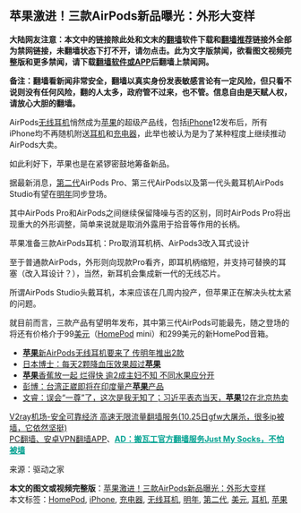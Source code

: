  <h2>苹果激进！三款AirPods新品曝光：外形大变样</h2> <p class="notice"><b>大陆网友注意：本文中的链接除此处和文末的<a href="https://github.com/bannedbook/fanqiang" >翻墙</a>软件下载和<a href="https://github.com/killgcd/justmysocks/blob/master/README.md">翻墙推荐</a>链接外全部为禁网链接，未翻墙状态下打不开，请勿点击。此为文字版禁闻，欲看图文视频完整版和更多禁闻，请下载<a href="https://github.com/bannedbook/fanqiang">翻墙软件或APP</a>后翻墙上禁闻网。</p><p>备注：翻墙看新闻非常安全，翻墙以真实身份发表敏感言论有一定风险，但只看不说则没有任何风险，翻的人太多，政府管不过来，也不管。信息自由是天赋人权，请放心大胆的翻墙。</b></p>  <div class="entry"> <p>AirPods<a href="https://www.bannedbook.org/bnews/tag/%E6%97%A0%E7%BA%BF%E8%80%B3%E6%9C%BA/" class="st_tag internal_tag" rel="tag" title="标签 无线耳机 下的日志">无线耳机</a>悄然成为<a href="https://www.bannedbook.org/bnews/tag/%e8%8b%b9%e6%9e%9c/" class="st_tag internal_tag" rel="tag" title="标签 苹果 下的日志">苹果</a>的超级产品线，包括<a href="https://www.bannedbook.org/bnews/tag/iphone/" class="st_tag internal_tag" rel="tag" title="标签 iPhone 下的日志">iPhone</a>12发布后，所有iPhone均不再随机附送<a href="https://www.bannedbook.org/bnews/tag/%E8%80%B3%E6%9C%BA/" class="st_tag internal_tag" rel="tag" title="标签 耳机 下的日志">耳机</a>和<a href="https://www.bannedbook.org/bnews/tag/%E5%85%85%E7%94%B5%E5%99%A8/" class="st_tag internal_tag" rel="tag" title="标签 充电器 下的日志">充电器</a>，此举也被认为是为了某种程度上继续推动AirPods大卖。</p> <p></p> <p>如此利好下，苹果也是在紧锣密鼓地筹备新品。</p> <p>据最新消息，<a href="https://www.bannedbook.org/bnews/tag/%E7%AC%AC%E4%BA%8C%E4%BB%A3/" class="st_tag internal_tag" rel="tag" title="标签 第二代 下的日志">第二代</a>AirPods Pro、第三代AirPods以及第一代头戴耳机AirPods Studio有望在<a href="https://www.bannedbook.org/bnews/tag/%E6%98%8E%E5%B9%B4/" class="st_tag internal_tag" rel="tag" title="标签 明年 下的日志">明年</a>同步登场。</p> <p>其中AirPods Pro和AirPods之间继续保留降噪与否的区别，同时AirPods Pro将出现重大的外形调整，简单来说就是取消外露用于拾音等作用的长柄。</p>  <p>苹果准备三款AirPods耳机：Pro取消耳机柄、AirPods3改入耳式设计</p> <p>至于普通款AirPods，外形则向现款Pro看齐，即耳机柄缩短，并支持可替换的耳塞（改入耳设计？），当然，新耳机会集成新一代的无线芯片。</p> <p>所谓AirPods Studio头戴耳机，本来应该在几周内投产，但苹果正在解决头枕太紧的问题。</p> <p>就目前而言，三款产品有望明年发布，其中第三代AirPods可能最先，随之登场的将还有价格介于99<a href="https://www.bannedbook.org/bnews/tag/%e7%be%8e%e5%85%83/" class="st_tag internal_tag" rel="tag" title="标签 美元 下的日志">美元</a>（<a href="https://www.bannedbook.org/bnews/tag/homepod/" class="st_tag internal_tag" rel="tag" title="标签 HomePod 下的日志">HomePod</a> mini）和299美元的新HomePod音箱。</p> <ul class='op-related-articles' title='相关阅读'> <li><a href='https://www.bannedbook.org/bnews/cnnews/20201027/1420796.html' target='_blank'><b>苹果</b>新AirPods无线耳机要来了 传明年推出2款</a></li> <li><a href='https://www.bannedbook.org/bnews/comments/20201026/1420466.html' target='_blank'>日本博士：每天2颗降血压效果超过<b>苹果</b></a></li> <li><a href='https://www.bannedbook.org/bnews/lifebaike/20201025/1420013.html' target='_blank'><b>苹果</b>香蕉放一起 烂得快 逾2成主妇不知 不同水果应分开</a></li> <li><a href='https://www.bannedbook.org/bnews/cnnews/20201025/1419784.html' target='_blank'>彭博：台湾正崴即将在印度量产<b>苹果</b>产品</a></li> <li><a href='https://www.bannedbook.org/bnews/bannedvideo/20201024/1419464.html' target='_blank'>文睿：误会“一尊”了，这次是我无知了；习近平表态当天，<b>苹果</b>12在北京热卖</a></li> </ul> <p class="texttj"> <a href="https://www.bannedbook.org/forum23/topic22702.html" target="_blank">V2ray机场-安全可靠经济 高速无限流量翻墙服务(10.25日gfw大屠杀，很多ip被墙，它依然坚挺)</a><br/> <a href="https://github.com/bannedbook/fanqiang/wiki/%E7%A6%81%E9%97%BB%E7%BD%91%E5%AE%89%E5%8D%93%E7%BF%BB%E5%A2%99%E6%96%B0%E9%97%BBAPP" target="_blank">PC翻墙、安卓VPN翻墙APP</a>、<span onclick="window.open('https://github.com/killgcd/justmysocks/blob/master/README.md')" style="font-weight:bold;color:#00A191;cursor:pointer;text-decoration:underline;outline:none">AD：搬瓦工官方翻墙服务Just My Socks，不怕被墙</span></p><p> 来源：驱动之家 </p> <a name='sharetosocial'></a>       <div><b>本文的图文或视频完整版</b>：<a href='https://www.bannedbook.org/bnews/cnnews/20201028/1421680.html'>苹果激进！三款AirPods新品曝光：外形大变样</a></div>  </div><!--END ENTRY--> <div class="postfooter"> <div>本文标签：<a href="https://www.bannedbook.org/bnews/tag/homepod/" rel="tag">HomePod</a>, <a href="https://www.bannedbook.org/bnews/tag/iphone/" rel="tag">iPhone</a>, <a href="https://www.bannedbook.org/bnews/tag/%E5%85%85%E7%94%B5%E5%99%A8/" rel="tag">充电器</a>, <a href="https://www.bannedbook.org/bnews/tag/%E6%97%A0%E7%BA%BF%E8%80%B3%E6%9C%BA/" rel="tag">无线耳机</a>, <a href="https://www.bannedbook.org/bnews/tag/%E6%98%8E%E5%B9%B4/" rel="tag">明年</a>, <a href="https://www.bannedbook.org/bnews/tag/%E7%AC%AC%E4%BA%8C%E4%BB%A3/" rel="tag">第二代</a>, <a href="https://www.bannedbook.org/bnews/tag/%e7%be%8e%e5%85%83/" rel="tag">美元</a>, <a href="https://www.bannedbook.org/bnews/tag/%E8%80%B3%E6%9C%BA/" rel="tag">耳机</a>, <a href="https://www.bannedbook.org/bnews/tag/%e8%8b%b9%e6%9e%9c/" rel="tag">苹果</a></div>  </div><!--END POSTFOOTER--> 